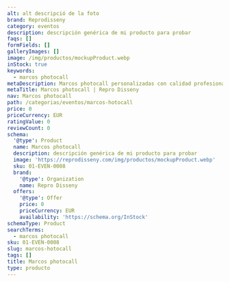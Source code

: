 ```yaml
---
alt: alt descripció de la foto
brand: Reprodisseny
category: eventos
description: descripción genérica de mi producto para probar
faqs: []
formFields: []
galleryImages: []
image: /img/productos/mockupProduct.webp
inStock: true
keywords:
  - marcos photocall
metaDescription: Marcos photocall personalizadas con calidad profesional en Cataluña.
metaTitle: Marcos photocall | Repro Disseny
nav: Marcos photocall
path: /categorias/eventos/marcos-hotocall
price: 0
priceCurrency: EUR
ratingValue: 0
reviewCount: 0
schema:
  '@type': Product
  name: Marcos photocall
  description: descripción genérica de mi producto para probar
  image: 'https://reprodisseny.com/img/productos/mockupProduct.webp'
  sku: 01-EVEN-0008
  brand:
    '@type': Organization
    name: Repro Disseny
  offers:
    '@type': Offer
    price: 0
    priceCurrency: EUR
    availability: 'https://schema.org/InStock'
schemaType: Product
searchTerms:
  - marcos photocall
sku: 01-EVEN-0008
slug: marcos-hotocall
tags: []
title: Marcos photocall
type: producto
---
```


